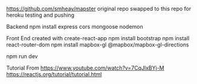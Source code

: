 
https://github.com/smheay/mapster original repo swapped to this repo for heroku testing and pushing

Backend
npm install express cors mongoose nodemon

Front End
created with create-react-app
npm install bootstrap
npm install react-router-dom
npm install mapbox-gl @mapbox/mapbox-gl-directions

npm run dev



Tutorial From 
https://www.youtube.com/watch?v=7CqJlxBYj-M
https://reactjs.org/tutorial/tutorial.html
